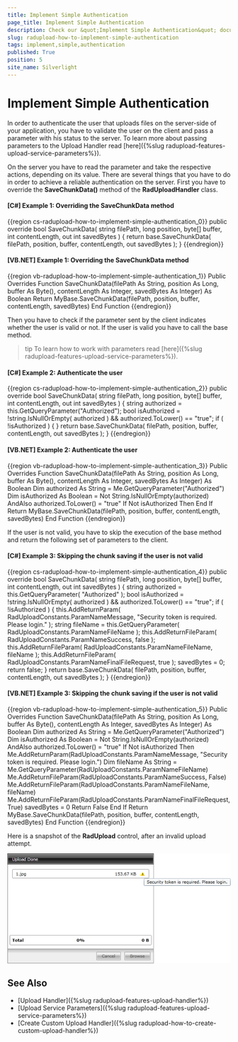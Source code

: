 ```yaml
---
title: Implement Simple Authentication
page_title: Implement Simple Authentication
description: Check our &quot;Implement Simple Authentication&quot; documentation article for the RadUpload {{ site.framework_name }} control.
slug: radupload-how-to-implement-simple-authentication
tags: implement,simple,authentication
published: True
position: 5
site_name: Silverlight
---
```


# Implement Simple Authentication

In order to authenticate the user that uploads files on the server-side of your application, you have to validate the user on the client and pass a parameter with his status to the server. To learn more about passing parameters to the Upload Handler read [here]({%slug radupload-features-upload-service-parameters%}).

On the server you have to read the parameter and take the respective actions, depending on its value. There are several things that you have to do in order to achieve a reliable authentication on the server. First you have to override the __SaveChunkData()__ method of the __RadUploadHandler__ class.

#### __[C#] Example 1: Overriding the SaveChunkData method__  
{{region cs-radupload-how-to-implement-simple-authentication_0}}
	public override bool SaveChunkData( string filePath, long position, byte[] buffer, int contentLength, out int savedBytes )
	{
	    return base.SaveChunkData( filePath, position, buffer, contentLength, out savedBytes );
	}
{{endregion}}

#### __[VB.NET] Example 1: Overriding the SaveChunkData method__  
{{region vb-radupload-how-to-implement-simple-authentication_1}}
	Public Overrides Function SaveChunkData(filePath As String, position As Long, buffer As Byte(), contentLength As Integer, savedBytes As Integer) As Boolean
	 Return MyBase.SaveChunkData(filePath, position, buffer, contentLength, savedBytes)
	End Function
{{endregion}}

Then you have to check if the parameter sent by the client indicates whether the user is valid or not. If the user is valid you have to call the base method.

>tip To learn how to work with parameters read [here]({%slug radupload-features-upload-service-parameters%}).

#### __[C#] Example 2: Authenticate the user__  
{{region cs-radupload-how-to-implement-simple-authentication_2}}
	public override bool SaveChunkData( string filePath, long position, byte[] buffer, int contentLength, out int savedBytes )
	{
	    string authorized = this.GetQueryParameter("Authorized");
	    bool isAuthorized = !string.IsNullOrEmpty( authorized ) && authorized.ToLower() == "true";
	    if ( !isAuthorized )
	    {
	    }
	    return base.SaveChunkData( filePath, position, buffer, contentLength, out savedBytes );
	}
{{endregion}}

#### __[VB.NET] Example 2: Authenticate the user__  
{{region vb-radupload-how-to-implement-simple-authentication_3}}
	Public Overrides Function SaveChunkData(filePath As String, position As Long, buffer As Byte(), contentLength As Integer, savedBytes As Integer) As Boolean
	 Dim authorized As String = Me.GetQueryParameter("Authorized")
	 Dim isAuthorized As Boolean = Not String.IsNullOrEmpty(authorized) AndAlso authorized.ToLower() = "true"
	 If Not isAuthorized Then
	 End If
	 Return MyBase.SaveChunkData(filePath, position, buffer, contentLength, savedBytes)
	End Function
{{endregion}}

If the user is not valid, you have to skip the execution of the base method and return the following set of parameters to the client.

#### __[C#] Example 3: Skipping the chunk saving if the user is not valid__  
{{region cs-radupload-how-to-implement-simple-authentication_4}}
	public override bool SaveChunkData( string filePath, long position, byte[] buffer, int contentLength, out int savedBytes )
	{
	    string authorized = this.GetQueryParameter( "Authorized" );
	    bool isAuthorized = !string.IsNullOrEmpty( authorized ) && authorized.ToLower() == "true";
	    if ( !isAuthorized )
	    {
	        this.AddReturnParam( RadUploadConstants.ParamNameMessage, "Security token is required. Please login." );
	        string fileName = this.GetQueryParameter( RadUploadConstants.ParamNameFileName );
	        this.AddReturnFileParam( RadUploadConstants.ParamNameSuccess, false );
	        this.AddReturnFileParam( RadUploadConstants.ParamNameFileName, fileName );
	        this.AddReturnFileParam( RadUploadConstants.ParamNameFinalFileRequest, true );
	        savedBytes = 0;
	        return false;
	    }
	    return base.SaveChunkData( filePath, position, buffer, contentLength, out savedBytes );
	}
{{endregion}}

#### __[VB.NET] Example 3: Skipping the chunk saving if the user is not valid__  
{{region vb-radupload-how-to-implement-simple-authentication_5}}
	Public Overrides Function SaveChunkData(filePath As String, position As Long, buffer As Byte(), contentLength As Integer, savedBytes As Integer) As Boolean
	 Dim authorized As String = Me.GetQueryParameter("Authorized")
	 Dim isAuthorized As Boolean = Not String.IsNullOrEmpty(authorized) AndAlso authorized.ToLower() = "true"
	 If Not isAuthorized Then
	  Me.AddReturnParam(RadUploadConstants.ParamNameMessage, "Security token is required. Please login.")
	  Dim fileName As String = Me.GetQueryParameter(RadUploadConstants.ParamNameFileName)
	  Me.AddReturnFileParam(RadUploadConstants.ParamNameSuccess, False)
	  Me.AddReturnFileParam(RadUploadConstants.ParamNameFileName, fileName)
	  Me.AddReturnFileParam(RadUploadConstants.ParamNameFinalFileRequest, True)
	  savedBytes = 0
	  Return False
	 End If
	 Return MyBase.SaveChunkData(filePath, position, buffer, contentLength, savedBytes)
	End Function
{{endregion}}

Here is a snapshot of the __RadUpload__ control, after an invalid upload attempt.

![](images/RadUpload_How_To_Simple_Authentication_01.png)

## See Also  
 * [Upload Handler]({%slug radupload-features-upload-handler%})
 * [Upload Service Parameters]({%slug radupload-features-upload-service-parameters%})
 * [Create Custom Upload Handler]({%slug radupload-how-to-create-custom-upload-handler%})